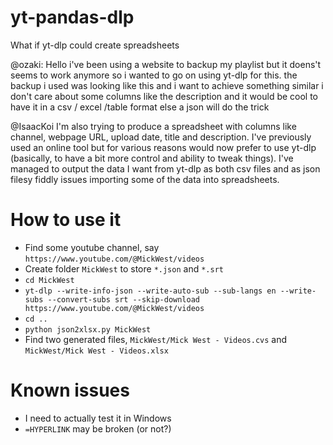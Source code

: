 # yt-pandas-dlp
What if yt-dlp could create spreadsheets

@ozaki: Hello i've been using a website to backup my playlist but it doens't seems to work anymore
so i wanted to go on using yt-dlp for this. the backup i used was looking like this and i want to achieve something similar
i don't care about some columns like the description and it would be cool to have it in a csv / excel /table format else a json will do the trick

@IsaacKoi I'm also trying to produce a spreadsheet with columns like channel, webpage URL, upload date, title and description.
I've previously used an online tool but for various reasons would now prefer to use yt-dlp (basically, to have a bit more control and ability to tweak things).
I've managed to output the data I want from yt-dlp as both csv files and as json filesy fiddly issues importing some of the data into spreadsheets.

# How to use it

* Find some youtube channel, say `https://www.youtube.com/@MickWest/videos`
* Create folder `MickWest` to store `*.json` and `*.srt`
* `cd MickWest`
* `yt-dlp --write-info-json --write-auto-sub --sub-langs en --write-subs --convert-subs srt --skip-download https://www.youtube.com/@MickWest/videos`
* `cd ..`
* `python json2xlsx.py MickWest`
* Find two generated files, `MickWest/Mick West - Videos.cvs`  and `MickWest/Mick West - Videos.xlsx`

# Known issues

* I need to actually test it in Windows
* `=HYPERLINK` may be broken (or not?)
